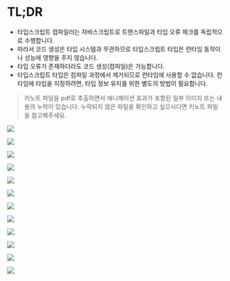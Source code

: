 # TL;DR
- 타입스크립트 컴파일러는 자바스크립트로 트랜스파일과 타입 오류 체크를 독립적으로 수행합니다.
- 따라서 코드 생성은 타입 시스템과 무관하므로 타입스크립트 타입은 런타임 동작이나 성능에 영향을 주지 않습니다.
- 타입 오류가 존재하더라도 코드 생성(컴파일)은 가능합니다.
- 타입스크립트 타입은 컴파일 과정에서 제거되므로 런타임에 사용할 수 없습니다. 런타임에 타입을 지정하려면, 타입 정보 유지를 위한 별도의 방법이 필요합니다.

> 키노트 파일을 pdf로 추출하면서 애니메이션 효과가 포함된 일부 이미지 또는 내용의 누락이 있습니다. 누락되지 않은 파일을 확인하고 싶으시다면 키노트 파일을 참고해주세요.

![](https://i.imgur.com/4E2Ocbv.jpg)

![](https://i.imgur.com/zqAbSxC.jpg)

![](https://i.imgur.com/7RMnAnY.jpg)

![](https://i.imgur.com/InGEeRl.jpg)

![](https://i.imgur.com/QXPFPzs.jpg)

![](https://i.imgur.com/PuPWejK.jpg)

![](https://i.imgur.com/wqd40Fk.jpg)

![](https://i.imgur.com/Ch5xxGT.jpg)

![](https://i.imgur.com/H0G8Xni.jpg)

![](https://i.imgur.com/qjDYxm5.jpg)

![](https://i.imgur.com/rf15EZ3.jpg)

![](https://i.imgur.com/8VqKtqU.jpg)
